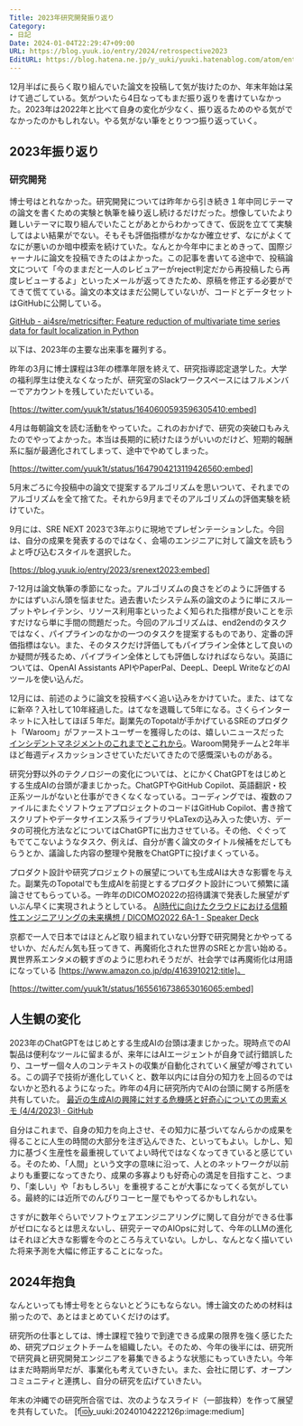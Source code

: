 ```yaml
---
Title: 2023年研究開発振り返り
Category:
- 日記
Date: 2024-01-04T22:29:47+09:00
URL: https://blog.yuuk.io/entry/2024/retrospective2023
EditURL: https://blog.hatena.ne.jp/y_uuki/yuuki.hatenablog.com/atom/entry/6801883189072390020
---
```


12月半ばに長らく取り組んでいた論文を投稿して気が抜けたのか、年末年始は呆けて過ごしている。気がついたら4日なってもまだ振り返りを書けていなかった。2023年は2022年と比べて自身の変化が少なく、振り返るためのやる気がでなかったのかもしれない。やる気がない筆をとりつつ振り返っていく。

## 2023年振り返り

### 研究開発

博士号はとれなかった。研究開発については昨年から引き続き１年中同じテーマの論文を書くための実験と執筆を繰り返し続けるだけだった。想像していたより難しいテーマに取り組んでいたことがあとからわかってきて、仮説を立てて実験してはよい結果がでない。そもそも評価指標がなかなか確立せず、なにがよくてなにが悪いのか暗中模索を続けていた。なんとか今年中にまとめきって、国際ジャーナルに論文を投稿できたのはよかった。この記事を書いてる途中で、投稿論文について「今のままだと一人のレビュアーがreject判定だから再投稿したら再度レビューするよ」といったメールが返ってきたため、原稿を修正する必要がでてきて慌てている。論文の本文はまだ公開していないが、コードとデータセットはGitHubに公開している。

[GitHub - ai4sre/metricsifter: Feature reduction of multivariate time series data for fault localization in Python](https://github.com/ai4sre/metricsifter)

以下は、2023年の主要な出来事を羅列する。

昨年の3月に博士課程は3年の標準年限を終えて、研究指導認定退学した。大学の福利厚生は使えなくなったが、研究室のSlackワークスペースにはフルメンバーでアカウントを残していただいている。

[https://twitter.com/yuuk1t/status/1640600593596305410:embed]

4月は毎朝論文を読む活動をやっていた。これのおかげで、研究の突破口もみえたのでやってよかった。本当は長期的に続けたほうがいいのだけど、短期的報酬系に脳が最適化されてしまって、途中でやめてしまった。

[https://twitter.com/yuuk1t/status/1647904213119426560:embed]

5月末ごろに今投稿中の論文で提案するアルゴリズムを思いついて、それまでのアルゴリズムを全て捨てた。それから9月までそのアルゴリズムの評価実験を続けていた。

9月には、SRE NEXT 2023で3年ぶりに現地でプレゼンテーションした。今回は、自分の成果を発表するのではなく、会場のエンジニアに対して論文を読もうよと呼び込むスタイルを選択した。

[https://blog.yuuk.io/entry/2023/srenext2023:embed]

7-12月は論文執筆の季節になった。アルゴリズムの良さをどのように評価するかにはずいぶん頭を悩ませた。過去書いたシステム系の論文のように単にスループットやレイテンシ、リソース利用率といったよく知られた指標が良いことを示すだけなら単に手間の問題だった。今回のアルゴリズムは、end2endのタスクではなく、パイプラインのなかの一つのタスクを提案するものであり、定番の評価指標はない。また、そのタスクだけ評価してもパイプライン全体として良いのか疑問が残るため、パイプライン全体としても評価しなければならない。英語については、OpenAI Assistants APIやPaperPal、DeepL、DeepL WriteなどのAIツールを使い込んだ。

12月には、前述のように論文を投稿すべく追い込みをかけていた。また、はてなに新卒？入社して10年経過した。はてなを退職して5年になる。さくらインターネットに入社してほぼ５年だ。副業先のTopotalが手かげているSREのプロダクト「Waroom」がファーストユーザーを獲得したのは、嬉しいニュースだった [インシデントマネジメントのこれまでとこれから](https://zenn.dev/luup_developers/articles/sre-gr1m0h-20231222)。Waroom開発チームと2年半ほど毎週ディスカッションさせていただいてきたので感慨深いものがある。

研究分野以外のテクノロジーの変化については、とにかくChatGPTをはじめとする生成AIの台頭が凄まじかった。ChatGPTやGitHub Copilot、英語翻訳・校正系ツールがないと仕事ができくなくなっている。コーディングでは、複数のファイルにまたぐソフトウェアプロジェクトのコードはGitHub Copilot、書き捨てスクリプトやデータサイエンス系ライブラリやLaTexの込み入った使い方、データの可視化方法などについてはChatGPTに出力させている。その他、ぐぐってもでてこないようなタスク、例えば、自分が書く論文のタイトル候補をだしてもらうとか、議論した内容の整理や発散をChatGPTに投げまくっている。

プロダクト設計や研究プロジェクトの展望についても生成AIは大きな影響を与えた。副業先のTopotalでも生成AIを前提とするプロダクト設計について頻繁に議論させてもらっている。一昨年のDICOMO2022の招待講演で発表した展望がずいぶん早くに実現されようとしている。 [AI時代に向けたクラウドにおける信頼性エンジニアリングの未来構想 / DICOMO2022 6A-1 - Speaker Deck](https://speakerdeck.com/yuukit/dicomo2022-6a-1)

京都で一人で日本ではほとんど取り組まれていない分野で研究開発とかやってるせいか、だんだん気も狂ってきて、再魔術化された世界のSREとか言い始める。異世界系エンタメの観すぎのように思われそうだが、社会学では再魔術化は用語になっている [https://www.amazon.co.jp/dp/4163910212:title]。

[https://twitter.com/yuuk1t/status/1655616738653016065:embed]


## 人生観の変化

2023年のChatGPTをはじめとする生成AIの台頭は凄まじかった。現時点でのAI製品は便利なツールに留まるが、来年にはAIエージェントが自身で試行錯誤したり、ユーザー個々人のコンテキストの収集が自動化されていく展望が噂されている。この調子で技術が進化していくと、数年以内には自分の知力を上回るのではないかと恐れるようになった。昨年の4月に研究所内でAIの台頭に関する所感を共有していた。 [最近の生成AIの興隆に対する危機感と好奇心についての思索メモ (4/4/2023) · GitHub](https://gist.github.com/yuuki/ece2dca4c40df98477368d02caf45cac)

自分はこれまで、自身の知力を向上させ、その知力に基づいてなんらかの成果を得ることに人生の時間の大部分を注ぎ込んできた、といってもよい。しかし、知力に基づく生産性を最重視していてよい時代ではなくなってきていると感じている。そのため、「人間」という文字の意味に沿って、人とのネットワークが以前よりも重要になってきたり、成果の多寡よりも好奇心の満足を目指すこと、つまり、「楽しい」や「おもしろい」を重視することが大事になってくる気がしている。最終的には近所でのんびりコーヒー屋でもやってるかもしれない。

さすがに数年ぐらいでソフトウェアエンジニアリングに関して自分ができる仕事がゼロになるとは思えないし、研究テーマのAIOpsに対して、今年のLLMの進化はそれほど大きな影響を今のところ与えていない。しかし、なんとなく描いていた将来予測を大幅に修正することになった。

## 2024年抱負

なんといっても博士号をとらないとどうにもならない。博士論文のための材料は揃ったので、あとはまとめていくだけのはず。

研究所の仕事としては、博士課程で独りで到達できる成果の限界を強く感じたため、研究プロジェクトチームを組織したい。そのため、今年の後半には、研究所で研究員と研究開発エンジニアを募集できるような状態にもっていきたい。今年はまだ時期尚早だが、事業化も考えていきたい。また、会社に閉じず、オープンコミュニティと連携し、自分の研究を広げていきたい。

年末の沖縄での研究所合宿では、次のようなスライド（一部抜粋）を作って展望を共有していた。
[f:id:y_uuki:20240104222126p:image:medium]
